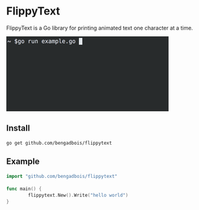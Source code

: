 # FlippyText

FlippyText is a Go library for printing animated text one character at a time.

![Screencap](screencap.gif)

## Install

```
go get github.com/bengadbois/flippytext
```

## Example 

```go
import "github.com/bengadbois/flippytext"

func main() {
		flippytext.New().Write("hello world")
}
```
